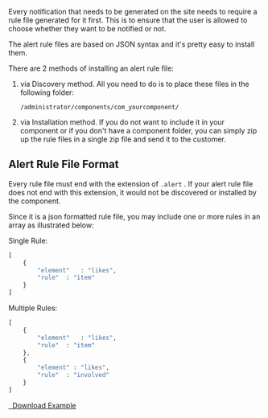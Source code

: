 Every notification that needs to be generated on the site needs to require a rule file generated for it first. This is to ensure that the user is allowed to choose whether they want to be notified or not.

The alert rule files are based on JSON syntax and it's pretty easy to install them.

There are 2 methods of installing an alert rule file:

1. via Discovery method. All you need to do is to place these files in the following folder:

	`/administrator/components/com_yourcomponent/`

2. via Installation method. If you do not want to include it in your component or if you don't have a component folder, you can simply zip up the rule files in a single zip file and send it to the customer.

## Alert Rule File Format
Every rule file must end with the extension of `.alert` . If your alert rule file does not end with this extension, it would not be discovered or installed by the component.

Since it is a json formatted rule file, you may include one or more rules in an array as illustrated below:

Single Rule:
```php
[
	{
		"element"	: "likes",
		"rule"	: "item"
	}
]
```

Multiple Rules:

```php
[
	{
		"element"	: "likes",
		"rule"	: "item"
	},
	{
		"element" : "likes",
		"rule"	: "involved"
	}
]
```

<a href="/files/developers/multiple_alert_sample.zip" class="btn btn-success"><i class="icon-info-sign"></i> &nbsp; Download Example</a>
